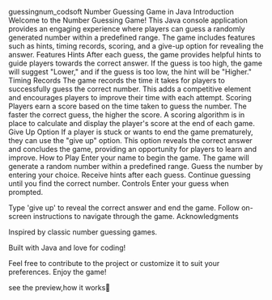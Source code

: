 guessingnum_codsoft
Number Guessing Game in Java
Introduction Welcome to the Number Guessing Game! This Java console application provides an engaging experience where players can guess a randomly generated number within a predefined range. The game includes features such as hints, timing records, scoring, and a give-up option for revealing the answer.
Features
Hints After each guess, the game provides helpful hints to guide players towards the correct answer. If the guess is too high, the game will suggest "Lower," and if the guess is too low, the hint will be "Higher."
Timing Records The game records the time it takes for players to successfully guess the correct number. This adds a competitive element and encourages players to improve their time with each attempt.
Scoring Players earn a score based on the time taken to guess the number. The faster the correct guess, the higher the score. A scoring algorithm is in place to calculate and display the player's score at the end of each game.
Give Up Option If a player is stuck or wants to end the game prematurely, they can use the "give up" option. This option reveals the correct answer and concludes the game, providing an opportunity for players to learn and improve.
How to Play
Enter your name to begin the game.
The game will generate a random number within a predefined range.
Guess the number by entering your choice.
Receive hints after each guess.
Continue guessing until you find the correct number.
Controls
Enter your guess when prompted.

Type 'give up' to reveal the correct answer and end the game. Follow on-screen instructions to navigate through the game. Acknowledgments

Inspired by classic number guessing games.

Built with Java and love for coding!

Feel free to contribute to the project or customize it to suit your preferences. Enjoy the game!

see the preview,how it works👀
